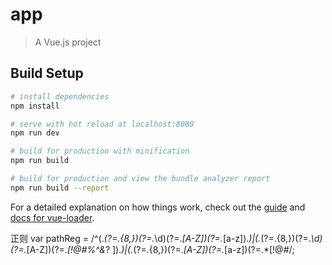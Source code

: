 # app

> A Vue.js project

## Build Setup

``` bash
# install dependencies
npm install

# serve with hot reload at localhost:8080
npm run dev

# build for production with minification
npm run build

# build for production and view the bundle analyzer report
npm run build --report
```

For a detailed explanation on how things work, check out the [guide](http://vuejs-templates.github.io/webpack/) and [docs for vue-loader](http://vuejs.github.io/vue-loader).


正则
var pathReg = /^(.*(?=.{8,})(?=.*\d)(?=.*[A-Z])(?=.*[a-z]).*)|(.*(?=.{8,})(?=.*\d)(?=.*[A-Z])(?=.*[!@#$%^&*? ]).*)|(.*(?=.{8,})(?=.*\d)(?=.*[a-z])(?=.*[!@#$%^&*? ]).*)|(.*(?=.{8,})(?=.*[A-Z])(?=.*[a-z])(?=.*[!@#$%^&*? ]).*)$/;
